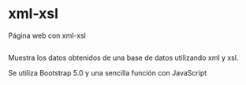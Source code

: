 # xml-xsl
Página web con xml-xsl
```

```

> 
>
>> 
>> 
Muestra los datos obtenidos de una base de datos utilizando xml y xsl.

Se utiliza Bootstrap 5.0 y una sencilla función con JavaScript
